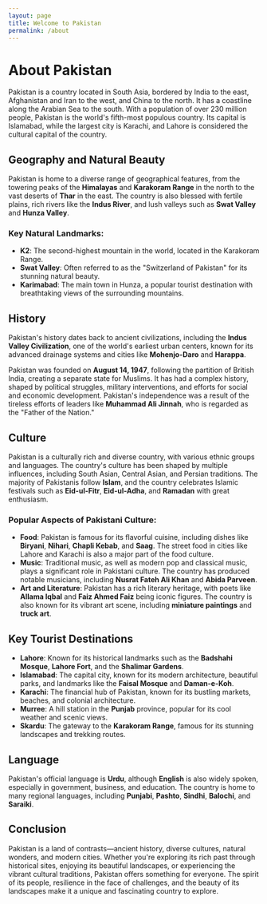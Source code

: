 ```yaml
---
layout: page
title: Welcome to Pakistan
permalink: /about
---
```


# About Pakistan

Pakistan is a country located in South Asia, bordered by India to the east, Afghanistan and Iran to the west, and China to the north. It has a coastline along the Arabian Sea to the south. With a population of over 230 million people, Pakistan is the world's fifth-most populous country. Its capital is Islamabad, while the largest city is Karachi, and Lahore is considered the cultural capital of the country.

## Geography and Natural Beauty

Pakistan is home to a diverse range of geographical features, from the towering peaks of the **Himalayas** and **Karakoram Range** in the north to the vast deserts of **Thar** in the east. The country is also blessed with fertile plains, rich rivers like the **Indus River**, and lush valleys such as **Swat Valley** and **Hunza Valley**.

### Key Natural Landmarks:
- **K2**: The second-highest mountain in the world, located in the Karakoram Range.
- **Swat Valley**: Often referred to as the "Switzerland of Pakistan" for its stunning natural beauty.
- **Karimabad**: The main town in Hunza, a popular tourist destination with breathtaking views of the surrounding mountains.

## History

Pakistan's history dates back to ancient civilizations, including the **Indus Valley Civilization**, one of the world's earliest urban centers, known for its advanced drainage systems and cities like **Mohenjo-Daro** and **Harappa**.

Pakistan was founded on **August 14, 1947**, following the partition of British India, creating a separate state for Muslims. It has had a complex history, shaped by political struggles, military interventions, and efforts for social and economic development. Pakistan's independence was a result of the tireless efforts of leaders like **Muhammad Ali Jinnah**, who is regarded as the "Father of the Nation."

## Culture

Pakistan is a culturally rich and diverse country, with various ethnic groups and languages. The country's culture has been shaped by multiple influences, including South Asian, Central Asian, and Persian traditions. The majority of Pakistanis follow **Islam**, and the country celebrates Islamic festivals such as **Eid-ul-Fitr**, **Eid-ul-Adha**, and **Ramadan** with great enthusiasm.

### Popular Aspects of Pakistani Culture:
- **Food**: Pakistan is famous for its flavorful cuisine, including dishes like **Biryani**, **Nihari**, **Chapli Kebab**, and **Saag**. The street food in cities like Lahore and Karachi is also a major part of the food culture.
- **Music**: Traditional music, as well as modern pop and classical music, plays a significant role in Pakistani culture. The country has produced notable musicians, including **Nusrat Fateh Ali Khan** and **Abida Parveen**.
- **Art and Literature**: Pakistan has a rich literary heritage, with poets like **Allama Iqbal** and **Faiz Ahmed Faiz** being iconic figures. The country is also known for its vibrant art scene, including **miniature paintings** and **truck art**.

## Key Tourist Destinations

- **Lahore**: Known for its historical landmarks such as the **Badshahi Mosque**, **Lahore Fort**, and the **Shalimar Gardens**.
- **Islamabad**: The capital city, known for its modern architecture, beautiful parks, and landmarks like the **Faisal Mosque** and **Daman-e-Koh**.
- **Karachi**: The financial hub of Pakistan, known for its bustling markets, beaches, and colonial architecture.
- **Murree**: A hill station in the **Punjab** province, popular for its cool weather and scenic views.
- **Skardu**: The gateway to the **Karakoram Range**, famous for its stunning landscapes and trekking routes.

## Language

Pakistan's official language is **Urdu**, although **English** is also widely spoken, especially in government, business, and education. The country is home to many regional languages, including **Punjabi**, **Pashto**, **Sindhi**, **Balochi**, and **Saraiki**.

## Conclusion

Pakistan is a land of contrasts—ancient history, diverse cultures, natural wonders, and modern cities. Whether you're exploring its rich past through historical sites, enjoying its beautiful landscapes, or experiencing the vibrant cultural traditions, Pakistan offers something for everyone. The spirit of its people, resilience in the face of challenges, and the beauty of its landscapes make it a unique and fascinating country to explore.




